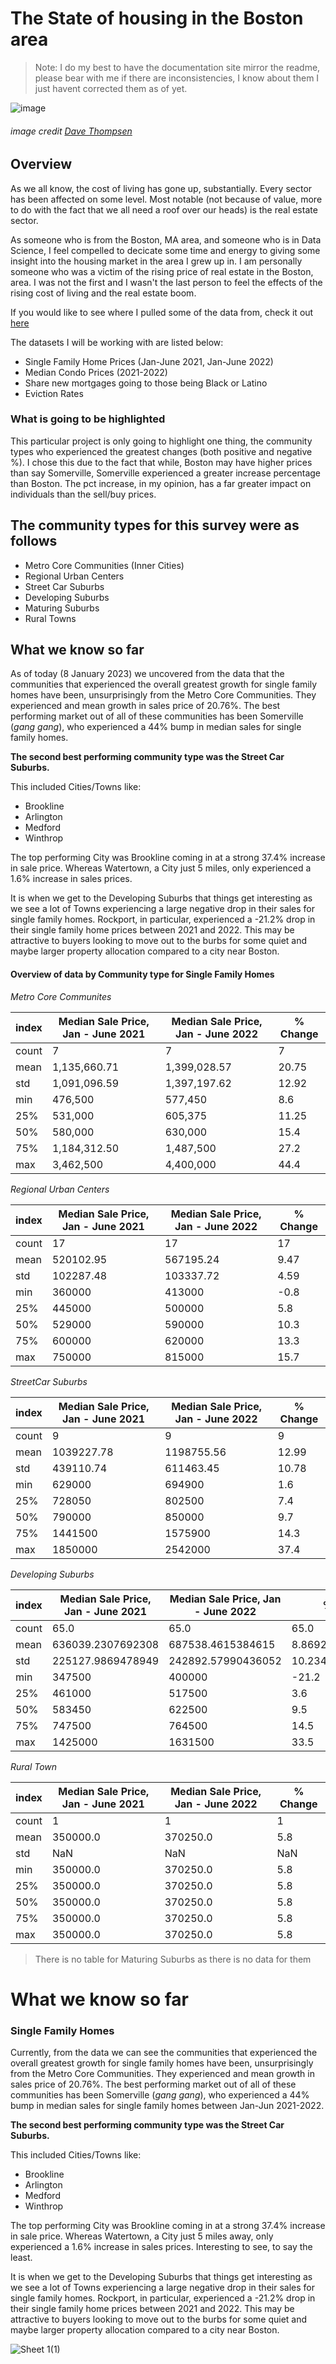 # The State of housing in the Boston area

> Note: I do my best to have the documentation site mirror the readme, please bear with me if there are inconsistencies, I know about them I just havent corrected them as of yet. 

![image](https://user-images.githubusercontent.com/91287801/212477320-4e8b030a-4651-4edc-b531-99f5a01e8b43.png)
###### image credit [Dave Thompsen](https://images.fineartamerica.com/images/artworkimages/mediumlarge/1/zakim-bridge-dave-thompsen.jpg)

<!--
Table of contents goes here
-->
## Overview

As we all know, the cost of living has gone up, substantially. Every sector has been affected on some level. Most notable (not because of value, more to do with the fact that we all need a roof over our heads) is the real estate sector.

As someone who is from the Boston, MA area, and someone who is in Data Science, I feel compelled to decicate some time and energy to giving some insight into the housing market in the area I grew up in. I am personally someone who was a victim of the rising price of real estate in the Boston, area. I was not the first and I wasn't the last person to feel the effects of the rising cost of living and the real estate boom.

If you would like to see where I pulled some of the data from, check it out [here](https://www.tbf.org/news-and-insights/reports//2022/October/2022%20Greater%20Boston%20Housing%20Report%20Card/2022%20GBHRC%20Charts)

The datasets I will be working with are listed below:

* Single Family Home Prices (Jan-June 2021, Jan-June 2022)
* Median Condo Prices (2021-2022)
* Share new mortgages going to those being Black or Latino
* Eviction Rates

### What is going to be highlighted

This particular project is only going to highlight one thing, the community types who experienced the greatest changes (both positive and negative %). I chose this due to the fact that while, Boston may have higher prices than say Somerville, Somerville experienced a greater increase percentage than Boston. The pct increase, in my opinion, has a far greater impact on individuals than the sell/buy prices.

## The community types for this survey were as follows

- Metro Core Communities (Inner Cities)
- Regional Urban Centers
- Street Car Suburbs
- Developing Suburbs
- Maturing Suburbs
- Rural Towns

## What we know so far

As of today (8 January 2023) we uncovered from the data that the communities that experienced the overall greatest growth for single family homes have been, unsurprisingly from the Metro Core Communities. They experienced and mean growth in sales price of 20.76%. The best performing market out of all of these communities has been Somerville (*gang gang*), who experienced a 44% bump in median sales for single family homes.

**The second best performing community type was the Street Car Suburbs.**

This included Cities/Towns like:

* Brookline
* Arlington
* Medford
* Winthrop

The top performing City was Brookline coming in at a strong 37.4% increase in sale price. Whereas Watertown, a City just 5 miles, only experienced a 1.6% increase in sales prices.

It is when we get to the Developing Suburbs that things get interesting as we see a lot of Towns experiencing a large negative drop in their sales for single family homes. Rockport, in particular, experienced a -21.2% drop in their single family home prices between 2021 and 2022. This may be attractive to buyers looking to move out to the burbs for some quiet and maybe larger property allocation compared to a city near Boston.

#### Overview of data by Community type for Single Family Homes

*Metro Core Communites*

|index|Median Sale Price, Jan - June 2021|Median Sale Price, Jan - June 2022|% Change|
|---|---|---|---|
|count|7|7|7|
|mean|1,135,660\.71|1,399,028\.57|20\.75|
|std|1,091,096\.59|1,397,197\.62|12\.92|
|min|476,500|577,450|8\.6|
|25%|531,000|605,375|11\.25|
|50%|580,000|630,000|15\.4|
|75%|1,184,312\.50|1,487,500|27\.2|
|max|3,462,500|4,400,000|44\.4|

*Regional Urban Centers*

|index|Median Sale Price, Jan - June 2021|Median Sale Price, Jan - June 2022|% Change|
|---|---|---|---|
|count|17|17|17|
|mean|520102\.95|567195\.24|9\.47|
|std|102287\.48|103337\.72|4\.59|
|min|360000|413000|-0\.8|
|25%|445000|500000|5\.8|
|50%|529000|590000|10\.3|
|75%|600000|620000|13\.3|
|max|750000|815000|15\.7|

*StreetCar Suburbs*

|index|Median Sale Price, Jan - June 2021|Median Sale Price, Jan - June 2022|% Change|
|---|---|---|---|
|count|9|9|9|
|mean|1039227\.78|1198755\.56|12\.99|
|std|439110\.74|611463\.45|10\.78|
|min|629000|694900|1\.6|
|25%|728050|802500|7\.4|
|50%|790000|850000|9\.7|
|75%|1441500|1575900|14\.3|
|max|1850000|2542000|37\.4|

*Developing Suburbs*

|index|Median Sale Price, Jan - June 2021|Median Sale Price, Jan - June 2022|% Change|
|---|---|---|---|
|count|65\.0|65\.0|65\.0|
|mean|636039\.2307692308|687538\.4615384615|8\.86923076923077|
|std|225127\.9869478949|242892\.57990436052|10\.234316096424736|
|min|347500|400000|-21\.2|
|25%|461000|517500|3\.6|
|50%|583450|622500|9\.5|
|75%|747500|764500|14\.5|
|max|1425000|1631500|33\.5|

*Rural Town*

|index|Median Sale Price, Jan - June 2021|Median Sale Price, Jan - June 2022|% Change|
|---|---|---|---|
|count|1|1|1|
|mean|350000\.0|370250\.0|5\.8|
|std|NaN|NaN|NaN|
|min|350000\.0|370250\.0|5\.8|
|25%|350000\.0|370250\.0|5\.8|
|50%|350000\.0|370250\.0|5\.8|
|75%|350000\.0|370250\.0|5\.8|
|max|350000\.0|370250\.0|5\.8|

> There is no table for Maturing Suburbs as there is no data for them

# What we know so far

### Single Family Homes

Currently, from the data we can see the communities that experienced the overall greatest growth for single family homes have been, unsurprisingly from the Metro Core Communities. They experienced and mean growth in sales price of 20.76%. The best performing market out of all of these communities has been Somerville (*gang gang*), who experienced a 44% bump in median sales for single family homes between Jan-Jun 2021-2022.

**The second best performing community type was the Street Car Suburbs.**

This included Cities/Towns like:

* Brookline
* Arlington
* Medford
* Winthrop

The top performing City was Brookline coming in at a strong 37.4% increase in sale price. Whereas Watertown, a City just 5 miles away, only experienced a 1.6% increase in sales prices. Interesting to see, to say the least.

It is when we get to the Developing Suburbs that things get interesting as we see a lot of Towns experiencing a large negative drop in their sales for single family homes. Rockport, in particular, experienced a -21.2% drop in their single family home prices between 2021 and 2022. This may be attractive to buyers looking to move out to the burbs for some quiet and maybe larger property allocation compared to a city near Boston.

<!-- ![Sheet 1](https://user-images.githubusercontent.com/91287801/211865276-34263adc-f6b3-4c1f-9f2b-871a4813b18d.png) -->

![Sheet 1(1)](https://user-images.githubusercontent.com/91287801/212280192-28ed6c94-0a9b-493a-ad0c-b66428962b10.png)
<!--
citations go here
- https://www.tbf.org/news-and-insights/reports//2022/October/2022%20Greater%20Boston%20Housing%20Report%20Card/2022%20GBHRC%20Charts#single
_ 
-->
